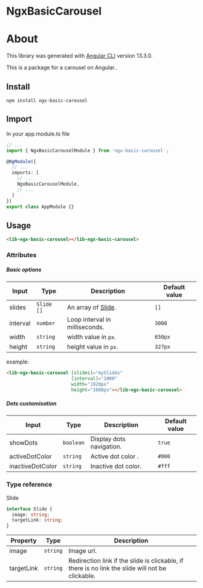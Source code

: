 # NgxBasicCarousel

# About

This library was generated with [Angular CLI](https://github.com/angular/angular-cli) version 13.3.0.

This is a package for a carousel on Angular..

## Install

`npm install ngx-basic-carousel`

## Import

In your app.module.ts file

```ts
// ...
import { NgxBasicCarouselModule } from 'ngx-basic-carousel';

@NgModule({
  // ...
  imports: [
    // ...
    NgxBasicCarouselModule,
    // ...
  ]
})
export class AppModule {}
```

## Usage

```html
<lib-ngx-basic-carousel></lib-ngx-basic-carousel>
```

### Attributes

##### Basic options

| Input    | Type       | Description                      | Default value |
| -------- | ---------- | -------------------------------- | ------------- |
| slides   | `Slide []` | An array of [Slide](#slideType). | `[]`         |
| interval | `number`   | Loop interval in milliseconds.   | `3000`        |
| width    | `string`   | width value in `px`.             | `650px`       |
| height   | `string`   | height value in `px`.            | `327px`       |

example:

```html
<lib-ngx-basic-carousel [slides]="mySlides"
                        [interval]="1000"
                        width="1920px"
                        height="1080px"></lib-ngx-basic-carousel>
```

##### Dots customisation

| Input            | Type      | Description              | Default value |
| ---------------- | --------- | ------------------------ | ------------- |
| showDots         | `boolean` | Display dots navigation. | `true`        |
| activeDotColor   | `string`  | Active dot color .       | `#000`        |
| inactiveDotColor | `string`  | Inactive dot color.      | `#fff`        |

### Type reference

<a name="slideType">Slide</a>

```ts
interface Slide {
  image: string;
  targetLink: string;
}
```

| Property   | Type     | Description                                                                                      |
| ---------- | -------- | ------------------------------------------------------------------------------------------------ |
| image      | `string` | Image url.                                                                                       |
| targetLink | `string` | Redirection link if the slide is clickable, if there is no link the slide will not be clickable. |
